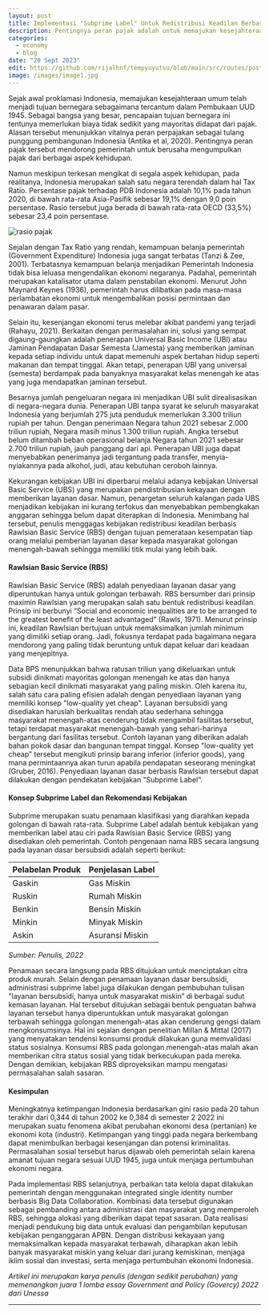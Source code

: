 ```yaml
---
layout: post
title: Implementasi "Subprime Label" Untuk Redistribusi Keadilan Berbasis Rawlsian Basic Service
description: Pentingnya peran pajak adalah untuk memajukan kesejahteraan umum yang pada akhirnya mendorong pemerintah untuk berusaha mengumpulkan pajak dari berbagai aspek kehidupan. Namun meskipun terkesan mengikat di segala aspek kehidupan, pada realitanya, Indonesia merupakan salah satu negara terendah dalam hal Tax Ratio.
categories:
  - economy
  - blog
date: "20 Sept 2023"
edit: https://github.com/rijalhnf/tempyuyutsu/blob/main/src/routes/posts/post1/%2Bpage.md
image: /images/image1.jpg
---
```

Sejak awal proklamasi Indonesia, memajukan kesejahteraan umum telah menjadi tujuan bernegara sebagaimana tercantum dalam Pembukaan UUD 1945. Sebagai bangsa yang besar, pencapaian tujuan bernegara ini tentunya memerlukan biaya tidak sedikit yang mayoritas didapat dari pajak. Alasan tersebut menunjukkan vitalnya peran perpajakan sebagai tulang punggung pembangunan Indonesia (Antika et al, 2020). Pentingnya peran pajak tersebut mendorong pemerintah untuk berusaha mengumpulkan pajak dari berbagai aspek kehidupan.

Namun meskipun terkesan mengikat di segala aspek kehidupan, pada realitanya, Indonesia merupakan salah satu negara terendah dalam hal Tax Ratio. Persentase pajak terhadap PDB Indonesia adalah 10,1% pada tahun 2020, di bawah rata-rata Asia-Pasifik sebesar 19,1% dengan 9,0 poin persentase. Rasio tersebut juga berada di bawah rata-rata OECD (33,5%) sebesar 23,4 poin persentase.

<img src="/images/image1.jpg" alt="rasio pajak">


Sejalan dengan Tax Ratio yang rendah, kemampuan belanja pemerintah (Government Expenditure) Indonesia juga sangat terbatas (Tanzi & Zee, 2001). Terbatasnya kemampuan belanja menjadikan Pemerintah Indonesia tidak bisa leluasa mengendalikan ekonomi negaranya. Padahal, pemerintah merupakan katalisator utama dalam penstabilan ekonomi. Menurut John Maynard Keynes (1936), pemerintah harus dilibatkan pada masa-masa perlambatan ekonomi untuk mengembalikan posisi permintaan dan penawaran dalam pasar. 

Selain itu, kesenjangan ekonomi terus melebar akibat pandemi yang terjadi (Rahayu, 2021). Berkaitan dengan permasalahan ini, solusi yang sempat digaung-gaungkan adalah penerapan Universal Basic Income (UBI) atau Jaminan Pendapatan Dasar Semesta (Jamesta) yang memberikan jaminan kepada setiap individu untuk dapat memenuhi aspek bertahan hidup seperti makanan dan tempat tinggal. Akan tetapi, penerapan UBI yang universal (semesta) berdampak pada banyaknya masyarakat kelas menengah ke atas yang juga mendapatkan jaminan tersebut.

Besarnya jumlah pengeluaran negara ini menjadikan UBI sulit direalisasikan di negara-negara dunia. Penerapan UBI tanpa syarat ke seluruh masyarakat Indonesia yang berjumlah 275 juta penduduk memerlukan 3.300 triliun rupiah per tahun. Dengan penerimaan Negara tahun 2021 sebesar 2.000 triliun rupiah, Negara masih minus 1.300 triliun rupiah. Angka tersebut belum ditambah beban operasional belanja Negara tahun 2021 sebesar 2.700 triliun rupiah, jauh panggang dari api. Penerapan UBI juga dapat menyebabkan penerimanya jadi tergantung pada transfer, menyia-nyiakannya pada alkohol, judi, atau kebutuhan ceroboh lainnya.

Kekurangan kebijakan UBI ini diperbarui melalui adanya kebijakan Universal Basic Service (UBS) yang merupakan pendistribusian kekayaan dengan memberikan layanan dasar. Namun, penargetan seluruh kalangan pada UBS menjadikan kebijakan ini kurang terfokus dan menyebabkan pembengkakan anggaran sehingga belum dapat diterapkan di Indonesia. Menimbang hal tersebut, penulis menggagas kebijakan redistribusi keadilan berbasis Rawlsian Basic Service (RBS) dengan tujuan pemerataan kesempatan tiap orang melalui pemberian layanan dasar kepada masyarakat golongan menengah-bawah sehingga memiliki titik mulai yang lebih baik. 

#### Rawlsian Basic Service (RBS) 

Rawlsian Basic Service (RBS) adalah penyediaan layanan dasar yang diperuntukan hanya untuk golongan terbawah. RBS bersumber dari prinsip maximin Rawlsian yang merupakan salah satu bentuk redistribusi keadilan. Prinsip ini berbunyi “Social and economic inequalities are to be arranged to the greatest benefit of the least advantaged” (Rawls, 1971). Menurut prinsip ini, keadilan Rawlsian bertujuan untuk memaksimalkan jumlah minimum yang dimiliki setiap orang. Jadi, fokusnya terdapat pada bagaimana negara mendorong yang paling tidak beruntung untuk dapat keluar dari keadaan yang menjepitnya.

Data BPS menunjukkan bahwa ratusan triliun yang dikeluarkan untuk subsidi dinikmati mayoritas golongan menengah ke atas dan hanya sebagian kecil dinikmati masyarakat yang paling miskin. Oleh karena itu, salah satu cara paling efisien adalah dengan penyediaan layanan yang memiliki konsep "low-quality yet cheap". Layanan bersubsidi yang disediakan haruslah berkualitas rendah atau sederhana sehingga masyarakat menengah-atas cenderung tidak mengambil fasilitas tersebut, tetapi terdapat masyarakat menengah-bawah yang sehari-harinya bergantung dari fasilitas tersebut. Contoh layanan yang diberikan adalah bahan pokok dasar dan bangunan tempat tinggal. Konsep "low-quality yet cheap" tersebut mengikuti prinsip barang inferior (inferior goods), yang mana permintaannya akan turun apabila pendapatan seseorang meningkat (Gruber, 2016). Penyediaan layanan dasar berbasis Rawlsian tersebut dapat dilakukan dengan pendekatan kebijakan “Subprime Label”.

#### Konsep Subprime Label dan Rekomendasi Kebijakan
Subprime merupakan suatu penamaan klasifikasi yang diarahkan kepada golongan di bawah rata-rata. Subprime Label adalah bentuk kebijakan yang memberikan label atau ciri pada Rawlsian Basic Service (RBS) yang disediakan oleh pemerintah. Contoh pengenaan nama RBS secara langsung pada layanan dasar bersubsidi adalah seperti berikut:

<table>
  <thead>
    <tr>
      <th>Pelabelan Produk</th>
      <th>Penjelasan Label</th>
    </tr>
  </thead>
  <tbody>
    <tr>
      <td>Gaskin</td>
      <td>Gas Miskin</td>
    </tr>
    <tr>
      <td>Ruskin</td>
      <td>Rumah Miskin</td>
    </tr>
    <tr>
      <td>Benkin</td>
      <td>Bensin Miskin</td>
    </tr>
    <tr>
      <td>Minkin</td>
      <td>Minyak Miskin</td>
    </tr>
    <tr>
      <td>Askin</td>
      <td>Asuransi Miskin</td>
    </tr>
  </tbody>
</table>

_Sumber: Penulis, 2022_

Penamaan secara langsung pada RBS ditujukan untuk menciptakan citra produk murah. Selain dengan penamaan layanan dasar bersubsidi, administrasi subprime label juga dilakukan dengan pembubuhan tulisan "layanan bersubsidi, hanya untuk masyarakat miskin” di berbagai sudut kemasan layanan. Hal tersebut ditujukan sebagai bentuk penguatan bahwa layanan tersebut hanya diperuntukkan untuk masyarakat golongan terbawah sehingga golongan menengah-atas akan cenderung gengsi dalam mengkonsumsinya. Hal ini sejalan dengan penelitian Millan & Mittal (2017) yang menyatakan tendensi konsumsi produk dilakukan guna memvalidasi status sosialnya. Konsumsi RBS pada golongan menengah-atas malah akan memberikan citra status sosial yang tidak berkecukupan pada mereka. Dengan demikian, kebijakan RBS diproyeksikan mampu mengatasi permasalahan salah sasaran.

#### Kesimpulan
Meningkatnya ketimpangan Indonesia berdasarkan gini rasio pada 20 tahun terakhir dari 0,344 di tahun 2002 ke 0,384 di semester 2 2022 ini merupakan suatu fenomena akibat perubahan ekonomi desa (pertanian) ke ekonomi kota (industri). Ketimpangan yang tinggi pada negara berkembang dapat menimbulkan berbagai kesenjangan dan potensi kriminalitas. Permasalahan sosial tersebut harus dijawab oleh pemerintah selain karena amanat tujuan negara sesuai UUD 1945, juga untuk menjaga pertumbuhan ekonomi negara. 

Pada implementasi RBS selanjutnya, perbaikan tata kelola dapat dilakukan pemerintah dengan menggunakan integrated single identity number berbasis Big Data Collaboration. Kombinasi data tersebut digunakan sebagai pembanding antara administrasi dan masyarakat yang memperoleh RBS, sehingga alokasi yang diberikan dapat tepat sasaran. Data realisasi menjadi pendukung big data untuk evaluasi dan pengambilan keputusan kebijakan penganggaran APBN.
Dengan distribusi kekayaan yang memaksimalkan kepada masyarakat terbawah, diharapkan akan lebih banyak masyarakat miskin yang keluar dari jurang kemiskinan, menjaga iklim sosial dan investasi, serta menjaga pertumbuhan ekonomi Indonesia.

_Artikel ini merupakan karya penulis (dengan sedikit perubahan) yang memenangkan juara 1 lomba essay Government and Policy (Govercy) 2022 dari Unessa_

---
